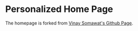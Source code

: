 # Personalized Home Page

The homepage is forked from [Vinay Somawat's Github Page](https://github.com/vinaysomawat/vinaysomawat.github.io).

